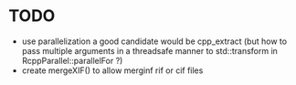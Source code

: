 # TODO
- use parallelization a good candidate would be cpp_extract (but how to pass multiple arguments in a threadsafe manner to std::transform in RcppParallel::parallelFor ?)
- create mergeXIF() to allow merginf rif or cif files
